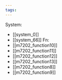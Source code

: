 ```yaml
---
tags:
---
```

System:
- [[system_0]]
- [[system_66]]
Fn:
- [[m7202_function10]]
- [[m7202_function11]]
- [[m7202_function12]]
- [[m7202_function13]]
- [[m7202_function8]]
- [[m7202_function9]]

